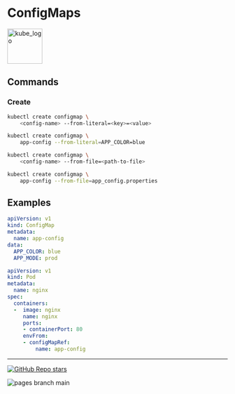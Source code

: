 
# ConfigMaps

<p align="left"><img src="https://www.vectorlogo.zone/logos/kubernetes/kubernetes-icon.svg" width="80" alt="kube_logo"></p>

## Commands

### Create

```sh
kubectl create configmap \
    <config-name> --from-literal=<key>=<value>
```
```sh
kubectl create configmap \
    app-config --from-literal=APP_COLOR=blue
```
```sh
kubectl create configmap \
    <config-name> --from-file=<path-to-file>
```
```sh
kubectl create configmap \
    app-config --from-file=app_config.properties
```

## Examples

```yaml
apiVersion: v1
kind: ConfigMap
metadata:
  name: app-config
data:
  APP_COLOR: blue
  APP_MODE: prod
```

```yaml
apiVersion: v1
kind: Pod
metadata:
  name: nginx
spec:
  containers:
  -  image: nginx
     name: nginx
     ports:
     - containerPort: 80
     envFrom:
     - configMapRef:
         name: app-config
```

---

<p align="left"><a href="https://github.com/paulofponciano/k8s-daily-commands-and-troubleshoot"><img alt="GitHub Repo stars" src="https://img.shields.io/github/stars/paulofponciano/k8s-daily-commands-and-troubleshoot?label=k8s-daily-commands-and-troubleshoot&style=social"></a></p>

![pages branch main](https://github.com/paulofponciano/k8s-daily-commands-and-troubleshoot/actions/workflows/ci-gh-pages.yaml/badge.svg?branch=main)